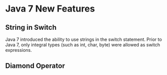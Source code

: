 # Java 7 New Features
## String in Switch
Java 7 introduced the ability to use strings in the switch statement. Prior to Java 7, only integral types (such as int, char, byte) were allowed as switch expressions.

## Diamond Operator

<!--stackedit_data:
eyJoaXN0b3J5IjpbLTE5ODU3NDUxMzEsMTMzMDQxMTFdfQ==
-->